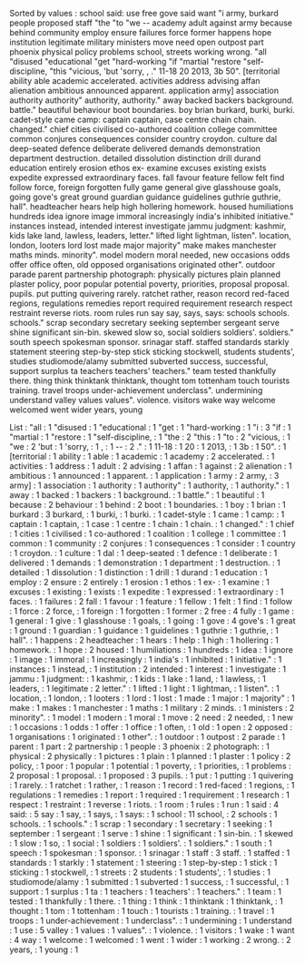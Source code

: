 Sorted by values :
school said: use free gove said want "i army, burkard people proposed staff "the "to "we -- academy adult against army because behind community employ ensure failures force former happens hope institution legitimate military ministers move need open outpost part phoenix physical policy problems school, streets working wrong. "all "disused "educational "get "hard-working "if "martial "restore "self-discipline, "this "vicious, 'but 'sorry, , ." 11-18 20 2013, 3b 50". [territorial ability able academic accelerated. activities address advising affan alienation ambitious announced apparent. application army] association authority authority" authority, authority." away backed backers background. battle." beautiful behaviour boot boundaries. boy brian burkard, burki, burki. cadet-style came camp: captain captain, case centre chain chain. changed." chief cities civilised co-authored coalition college committee common conjures consequences consider country croydon. culture dal deep-seated defence deliberate delivered demands demonstration department destruction. detailed dissolution distinction drill durand education entirely erosion ethos ex- examine excuses existing exists expedite expressed extraordinary faces. fall favour feature fellow felt find follow force, foreign forgotten fully game general give glasshouse goals, going gove's great ground guardian guidance guidelines guthrie guthrie, hall". headteacher hears help high hollering homework. housed humiliations hundreds idea ignore image immoral increasingly india's inhibited initiative." instances instead, intended interest investigate jammu judgment: kashmir, kids lake land, lawless, leaders, letter." lifted light lightman, listen". location, london, looters lord lost made major majority" make makes manchester maths minds. minority". model modern moral needed, new occasions odds offer office often, old opposed organisations originated other". outdoor parade parent partnership photograph: physically pictures plain planned plaster policy, poor popular potential poverty, priorities, proposal proposal. pupils. put putting quivering rarely. ratchet rather, reason record red-faced regions, regulations remedies report required requirement research respect restraint reverse riots. room rules run say say, says, says: schools schools. schools." scrap secondary secretary seeking september sergeant serve shine significant sin-bin. skewed slow so, social soldiers soldiers'. soldiers." south speech spokesman sponsor. srinagar staff. staffed standards starkly statement steering step-by-step stick sticking stockwell, students students', studies studiomode/alamy submitted subverted success, successful, support surplus ta teachers teachers' teachers." team tested thankfully there. thing think thinktank thinktank, thought tom tottenham touch tourists training. travel troops under-achievement underclass". undermining understand valley values values". violence. visitors wake way welcome welcomed went wider years, young 

List :
"all : 1
"disused : 1
"educational : 1
"get : 1
"hard-working : 1
"i : 3
"if : 1
"martial : 1
"restore : 1
"self-discipline, : 1
"the : 2
"this : 1
"to : 2
"vicious, : 1
"we : 2
'but : 1
'sorry, : 1
, : 1
-- : 2
." : 1
11-18 : 1
20 : 1
2013, : 1
3b : 1
50". : 1
[territorial : 1
ability : 1
able : 1
academic : 1
academy : 2
accelerated. : 1
activities : 1
address : 1
adult : 2
advising : 1
affan : 1
against : 2
alienation : 1
ambitious : 1
announced : 1
apparent. : 1
application : 1
army : 2
army, : 3
army] : 1
association : 1
authority : 1
authority" : 1
authority, : 1
authority." : 1
away : 1
backed : 1
backers : 1
background. : 1
battle." : 1
beautiful : 1
because : 2
behaviour : 1
behind : 2
boot : 1
boundaries. : 1
boy : 1
brian : 1
burkard : 3
burkard, : 1
burki, : 1
burki. : 1
cadet-style : 1
came : 1
camp: : 1
captain : 1
captain, : 1
case : 1
centre : 1
chain : 1
chain. : 1
changed." : 1
chief : 1
cities : 1
civilised : 1
co-authored : 1
coalition : 1
college : 1
committee : 1
common : 1
community : 2
conjures : 1
consequences : 1
consider : 1
country : 1
croydon. : 1
culture : 1
dal : 1
deep-seated : 1
defence : 1
deliberate : 1
delivered : 1
demands : 1
demonstration : 1
department : 1
destruction. : 1
detailed : 1
dissolution : 1
distinction : 1
drill : 1
durand : 1
education : 1
employ : 2
ensure : 2
entirely : 1
erosion : 1
ethos : 1
ex- : 1
examine : 1
excuses : 1
existing : 1
exists : 1
expedite : 1
expressed : 1
extraordinary : 1
faces. : 1
failures : 2
fall : 1
favour : 1
feature : 1
fellow : 1
felt : 1
find : 1
follow : 1
force : 2
force, : 1
foreign : 1
forgotten : 1
former : 2
free : 4
fully : 1
game : 1
general : 1
give : 1
glasshouse : 1
goals, : 1
going : 1
gove : 4
gove's : 1
great : 1
ground : 1
guardian : 1
guidance : 1
guidelines : 1
guthrie : 1
guthrie, : 1
hall". : 1
happens : 2
headteacher : 1
hears : 1
help : 1
high : 1
hollering : 1
homework. : 1
hope : 2
housed : 1
humiliations : 1
hundreds : 1
idea : 1
ignore : 1
image : 1
immoral : 1
increasingly : 1
india's : 1
inhibited : 1
initiative." : 1
instances : 1
instead, : 1
institution : 2
intended : 1
interest : 1
investigate : 1
jammu : 1
judgment: : 1
kashmir, : 1
kids : 1
lake : 1
land, : 1
lawless, : 1
leaders, : 1
legitimate : 2
letter." : 1
lifted : 1
light : 1
lightman, : 1
listen". : 1
location, : 1
london, : 1
looters : 1
lord : 1
lost : 1
made : 1
major : 1
majority" : 1
make : 1
makes : 1
manchester : 1
maths : 1
military : 2
minds. : 1
ministers : 2
minority". : 1
model : 1
modern : 1
moral : 1
move : 2
need : 2
needed, : 1
new : 1
occasions : 1
odds : 1
offer : 1
office : 1
often, : 1
old : 1
open : 2
opposed : 1
organisations : 1
originated : 1
other". : 1
outdoor : 1
outpost : 2
parade : 1
parent : 1
part : 2
partnership : 1
people : 3
phoenix : 2
photograph: : 1
physical : 2
physically : 1
pictures : 1
plain : 1
planned : 1
plaster : 1
policy : 2
policy, : 1
poor : 1
popular : 1
potential : 1
poverty, : 1
priorities, : 1
problems : 2
proposal : 1
proposal. : 1
proposed : 3
pupils. : 1
put : 1
putting : 1
quivering : 1
rarely. : 1
ratchet : 1
rather, : 1
reason : 1
record : 1
red-faced : 1
regions, : 1
regulations : 1
remedies : 1
report : 1
required : 1
requirement : 1
research : 1
respect : 1
restraint : 1
reverse : 1
riots. : 1
room : 1
rules : 1
run : 1
said : 4
said: : 5
say : 1
say, : 1
says, : 1
says: : 1
school : 11
school, : 2
schools : 1
schools. : 1
schools." : 1
scrap : 1
secondary : 1
secretary : 1
seeking : 1
september : 1
sergeant : 1
serve : 1
shine : 1
significant : 1
sin-bin. : 1
skewed : 1
slow : 1
so, : 1
social : 1
soldiers : 1
soldiers'. : 1
soldiers." : 1
south : 1
speech : 1
spokesman : 1
sponsor. : 1
srinagar : 1
staff : 3
staff. : 1
staffed : 1
standards : 1
starkly : 1
statement : 1
steering : 1
step-by-step : 1
stick : 1
sticking : 1
stockwell, : 1
streets : 2
students : 1
students', : 1
studies : 1
studiomode/alamy : 1
submitted : 1
subverted : 1
success, : 1
successful, : 1
support : 1
surplus : 1
ta : 1
teachers : 1
teachers' : 1
teachers." : 1
team : 1
tested : 1
thankfully : 1
there. : 1
thing : 1
think : 1
thinktank : 1
thinktank, : 1
thought : 1
tom : 1
tottenham : 1
touch : 1
tourists : 1
training. : 1
travel : 1
troops : 1
under-achievement : 1
underclass". : 1
undermining : 1
understand : 1
use : 5
valley : 1
values : 1
values". : 1
violence. : 1
visitors : 1
wake : 1
want : 4
way : 1
welcome : 1
welcomed : 1
went : 1
wider : 1
working : 2
wrong. : 2
years, : 1
young : 1
